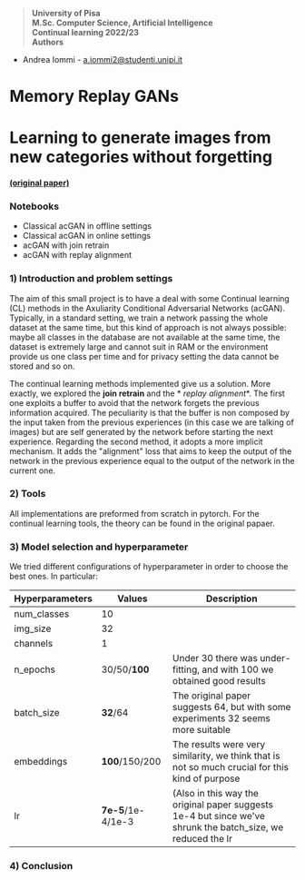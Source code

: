 > **University of Pisa** \
> **M.Sc. Computer Science, Artificial Intelligence** \
> **Continual learning 2022/23** \
> **Authors**

* Andrea Iommi - a.iommi2@studenti.unipi.it

# Memory Replay GANs

# Learning to generate images from new categories without forgetting

#### [(original paper)](https://proceedings.neurips.cc/paper/2018/hash/a57e8915461b83adefb011530b711704-Abstract.html)

### Notebooks

* Classical acGAN in offline settings
* Classical acGAN in online settings
* acGAN with join retrain
* acGAN with replay alignment

### 1) Introduction and problem settings

The aim of this small project is to have a deal with some Continual learning (CL) methods in the Axuliarity Conditional
Adversarial Networks (acGAN).
Typically, in a standard setting, we train a network passing the whole dataset at the same time, but this kind of
approach is not always possible: maybe all classes in the database are not available at the same time, the dataset is
extremely large and cannot suit in RAM or the environment provide us one class per time and for privacy setting the data
cannot be stored and so on.

The continual learning methods implemented give us a solution. More exactly, we explored the **join retrain** and the *
*replay alignment**.
The first one exploits a buffer to avoid that the network forgets the previous information acquired. The peculiarity is
that the buffer is non composed by the input taken from the previous experiences (in this case we are talking of images)
but are self generated by the network before starting the next experience.
Regarding the second method, it adopts a more implicit mechanism. It adds the "alignment" loss that aims to keep the
output of the network in the previous experience equal to the output of the network in the current one.

### 2) Tools

All implementations are preformed from scratch in pytorch. For the continual learning tools, the theory can be found in
the original papaer.

### 3) Model selection and hyperparameter

We tried different configurations of hyperparameter in order to choose the best ones. In particular:

| Hyperparameters 	 | Values             	 | Description                                                                                                 	 |
|-------------------|----------------------|---------------------------------------------------------------------------------------------------------------|
| num_classes   	   | 10         	         | 	                                                                                                             |
| img_size    	     | 32         	         | 	                                                                                                             |
| channels    	     | 1         	          | 	                                                                                                             |
| n_epochs    	     | 30/50/**100**   	    | Under 30 there was under-fitting, and with 100 we obtained good results                   	                   |
| batch_size   	    | **32**/64     	      | The original paper suggests 64, but with some experiments 32 seems more suitable              	               |
| embeddings   	    | **100**/150/200  	   | The results were very similarity, we think that is not so much crucial for this kind of purpose       	       |
| lr       	        | **7e-5**/1e-4/1e-3 	 | (Also in this way the original paper suggests 1e-4 but since we've shrunk the batch_size, we reduced the lr 	 |

### 4) Conclusion